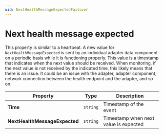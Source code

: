 ```yaml
---
uid: NextHealthMessageExpectedFailover
---
```


# Next health message expected

This property is similar to a heartbeat. A new value for `NextHealthMessageExpected` is sent by an individual adapter data component on a periodic basis while it is functioning properly. This value is a timestamp that indicates when the next value should be received. When monitoring, if the next value is not received by the indicated time, this likely means that there is an issue. It could be an issue with the adapter, adapter component, network connection between the health endpoint and the adapter, and so on.

| Property                          | Type                                 | Description                            |
|-----------------------------------|--------------------------------------|----------------------------------------|
| **Time**                        | `string`                             | Timestamp of the event                |
| **NextHealthMessageExpected**   | `string`                              | Timestamp when next value is expected |
